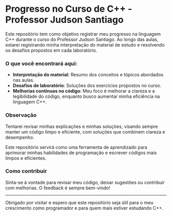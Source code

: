 # Progresso no Curso de C++ - Professor Judson Santiago

Este repositório tem como objetivo registrar meu progresso na linguagem C++ durante o curso do Professor Judson Santiago. Ao longo das aulas, estarei registrando minha interpretação do material de estudo e resolvendo os desafios propostos em cada laboratório.

### O que você encontrará aqui:
- **Interpretação do material**: Resumo dos conceitos e tópicos abordados nas aulas.
- **Desafios de laboratório**: Soluções dos exercícios propostos no curso.
- **Melhorias contínuas no código**: Meu foco é melhorar a clareza e a legibilidade do código, enquanto busco aumentar minha eficiência na linguagem C++.

### Observação
Tentarei revisar minhas explicações e minhas soluções, visando sempre manter um código limpo e eficiente, com soluções que combinem clareza e desempenho.

Este repositório servirá como uma ferramenta de aprendizado para aprimorar minhas habilidades de programação e escrever códigos mais limpos e eficientes. 

### Como contribuir
Sinta-se à vontade para revisar meu código, deixar sugestões ou contribuir com melhorias. O feedback é sempre bem-vindo!

---

Obrigado por visitar e espero que este repositório seja útil para o meu crescimento como programador e para quem mais estiver estudando C++.
